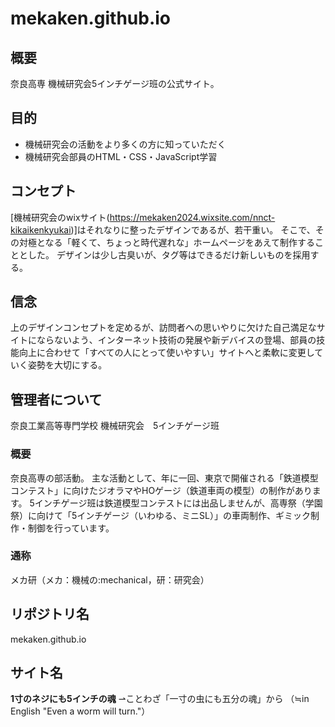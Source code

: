 # mekaken.github.io

## 概要
奈良高専 機械研究会5インチゲージ班の公式サイト。

## 目的
 - 機械研究会の活動をより多くの方に知っていただく
 - 機械研究会部員のHTML・CSS・JavaScript学習

## コンセプト
[機械研究会のwixサイト(https://mekaken2024.wixsite.com/nnct-kikaikenkyukai)]はそれなりに整ったデザインであるが、若干重い。
そこで、その対極となる「軽くて、ちょっと時代遅れな」ホームページをあえて制作することとした。
デザインは少し古臭いが、タグ等はできるだけ新しいものを採用する。

## 信念
上のデザインコンセプトを定めるが、訪問者への思いやりに欠けた自己満足なサイトにならないよう、インターネット技術の発展や新デバイスの登場、部員の技能向上に合わせて「すべての人にとって使いやすい」サイトへと柔軟に変更していく姿勢を大切にする。

## 管理者について
奈良工業高等専門学校 機械研究会　5インチゲージ班
### 概要
奈良高専の部活動。
主な活動として、年に一回、東京で開催される「鉄道模型コンテスト」に向けたジオラマやHOゲージ（鉄道車両の模型）の制作があります。
5インチゲージ班は鉄道模型コンテストには出品しませんが、高専祭（学園祭）に向けて「5インチゲージ（いわゆる、ミニSL）」の車両制作、ギミック制作・制御を行っています。
### 通称
メカ研（メカ：機械の:mechanical，研：研究会）

## リポジトリ名 
mekaken.github.io

## サイト名
**1寸のネジにも5インチの魂**
⇀ことわざ「一寸の虫にも五分の魂」から
（≒in English "Even a worm will turn."）
